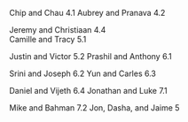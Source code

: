 Chip and Chau  4.1
Aubrey and Pranava 4.2
 
Jeremy and Christiaan 4.4  
Camille and Tracy  5.1

Justin and Victor 5.2
Prashil and Anthony 6.1 

Srini and Joseph 6.2 
Yun and Carles 6.3 

Daniel and Vijeth 6.4
Jonathan and Luke 7.1

Mike and Bahman 7.2
Jon, Dasha, and Jaime 5

